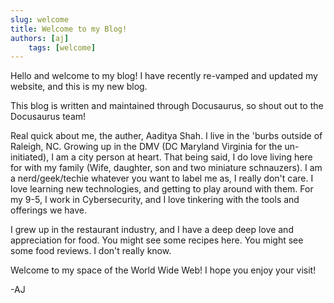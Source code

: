 ```yaml
---
slug: welcome
title: Welcome to my Blog!
authors: [aj]
    tags: [welcome]
---
```

<!-- truncate -->
Hello and welcome to my blog! I have recently re-vamped and updated my website, and this is my new blog.

This blog is written and maintained through Docusaurus, so shout out to the Docusaurus team! 

Real quick about me, the auther, Aaditya Shah. I live in the 'burbs outside of Raleigh, NC. Growing up in the DMV (DC Maryland Virginia for the un-initiated), I am a city person at heart. That being said, I do love living
here for with my family (Wife, daughter, son and two miniature schnauzers). I am a nerd/geek/techie whatever you want to label me as, I really don't care. I love learning new technologies, and getting to play around with them. For my 9-5, I work in Cybersecurity, and I love tinkering with the tools and offerings we have. 

I grew up in the restaurant industry, and I have a deep deep love and appreciation for food. You might see some recipes here. You might see some food reviews. I don't really know. 

Welcome to my space of the World Wide Web! I hope you enjoy your visit! 

-AJ